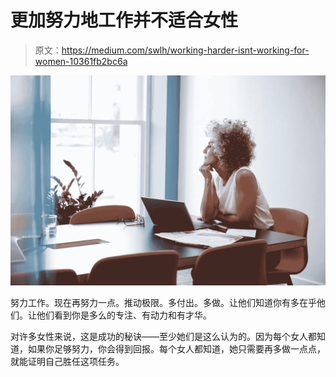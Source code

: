 # 更加努力地工作并不适合女性

> 原文：<https://medium.com/swlh/working-harder-isnt-working-for-women-10361fb2bc6a>

![](img/0fe6506972a3efd026a0b3ce279ae09c.png)

努力工作。现在再努力一点。推动极限。多付出。多做。让他们知道你有多在乎他们。让他们看到你是多么的专注、有动力和有才华。

对许多女性来说，这是成功的秘诀——至少她们是这么认为的。因为每个女人都知道，如果你足够努力，你会得到回报。每个女人都知道，她只需要再多做一点点，就能证明自己胜任这项任务。